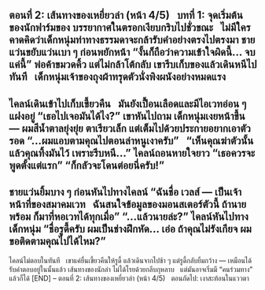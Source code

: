 ตอนที่ 2: เส้นทางของเหยี่ยวล่า (หน้า 4/5)  
บทที่ 1: จุดเริ่มต้นของนักฟาร์มของ
บรรยากาศในตรอกเงียบกริบไปชั่วขณะ  
ไม่มีใครคาดคิดว่าเด็กหนุ่มท่าทางธรรมดาจะกล้ารับคำอย่างตรงไปตรงมา
ชายแว่นขยับแว่นเบา ๆ ก่อนพยักหน้า
“งั้นก็ถือว่าความเข้าใจผิดนี้... จบแค่นี้”
พ่อค้าขมวดคิ้ว แต่ไม่กล้าโต้กลับ เขารีบเก็บของแล้วเดินหนีไปทันที  
เด็กหนุ่มเจ้าของถุงผ้าทรุดตัวนั่งพิงผนังอย่างหมดแรง
---
ไคลน์เดินเข้าไปเก็บเขี้ยวคืน  
มันยังเปื้อนเลือดและมีไอเวทอ่อน ๆ แฝงอยู่
“เธอไปเจอมันได้ไง?” เขาหันไปถาม
เด็กหนุ่มเงยหน้าขึ้น — ผมสีน้ำตาลยุ่งยุ่ย ตาเรียวเล็ก แต่เต็มไปด้วยประกายอยากเอาตัวรอด
“...ผมแอบตามคุณไปตอนล่าหนูเงาครับ”  
“เห็นคุณฆ่าตัวนั้น แล้วคุณทิ้งมันไว้ เพราะรีบหนี...”
ไคลน์ถอนหายใจยาว
“เธอควรจะพูดตั้งแต่แรก”
“ก็กลัวจะโดนต่อยนี่ครับ!”
---
ชายแว่นยิ้มบาง ๆ ก่อนหันไปทางไคลน์
“ฉันชื่อ เวลส์ — เป็นเจ้าหน้าที่ของสมาคมเวท  
ฉันสนใจข้อมูลของมอนสเตอร์ตัวนี้ ถ้านายพร้อม ก็มาที่หอเวทได้ทุกเมื่อ”
“...แล้วนายล่ะ?” ไคลน์หันไปทางเด็กหนุ่ม
“ชื่อรูดี้ครับ ผมเป็นช่างฝึกหัด... เอ่อ ถ้าคุณไม่รังเกียจ ผมขอติดตามคุณไปได้ไหม?”
---
ไคลน์ไม่ตอบในทันที  
เขาแค่ยื่นเขี้ยวคืนให้รูดี้ แล้วเดินจากไปช้า ๆ
แต่รูดี้กลับยิ้มกว้าง — เหมือนได้รับคำตอบอยู่ในนั้นแล้ว
เส้นทางของนักล่า ไม่ได้โรยด้วยกลีบกุหลาบ  
แต่มันอาจเริ่มมี “คนร่วมทาง” แล้วก็ได้
[END] – ตอนที่ 2: เส้นทางของเหยี่ยวล่า (หน้า 4/5)  
ตอนถัดไป: เงาสะท้อนในแววตา
